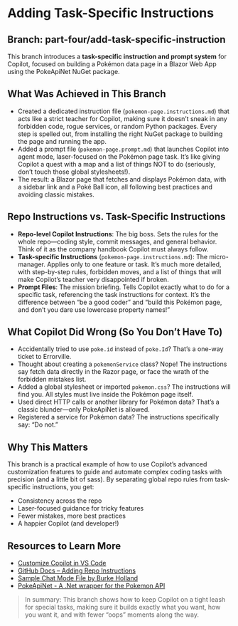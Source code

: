 # Adding Task-Specific Instructions

## Branch: part-four/add-task-specific-instruction
This branch introduces a **task-specific instruction and prompt system** for Copilot, focused on building a Pokémon data page in a Blazor Web App using the PokeApiNet NuGet package.


## What Was Achieved in This Branch
- Created a dedicated instruction file (`pokemon-page.instructions.md`) that acts like a strict teacher for Copilot, making sure it doesn’t sneak in any forbidden code, rogue services, or random Python packages. Every step is spelled out, from installing the right NuGet package to building the page and running the app.
- Added a prompt file (`pokemon-page.prompt.md`) that launches Copilot into agent mode, laser-focused on the Pokémon page task. It’s like giving Copilot a quest with a map and a list of things NOT to do (seriously, don’t touch those global stylesheets!).
- The result: a Blazor page that fetches and displays Pokémon data, with a sidebar link and a Poké Ball icon, all following best practices and avoiding classic mistakes.


## Repo Instructions vs. Task-Specific Instructions
- **Repo-level Copilot Instructions**: The big boss. Sets the rules for the whole repo—coding style, commit messages, and general behavior. Think of it as the company handbook Copilot must always follow.
- **Task-specific Instructions** (`pokemon-page.instructions.md`): The micro-manager. Applies only to one feature or task. It’s much more detailed, with step-by-step rules, forbidden moves, and a list of things that will make Copilot’s teacher very disappointed if broken.
- **Prompt Files**: The mission briefing. Tells Copilot exactly what to do for a specific task, referencing the task instructions for context. It’s the difference between “be a good coder” and “build this Pokémon page, and don’t you dare use lowercase property names!”


## What Copilot Did Wrong (So You Don’t Have To)
- Accidentally tried to use `poke.id` instead of `poke.Id`? That’s a one-way ticket to Errorville.
- Thought about creating a `pokemonService` class? Nope! The instructions say fetch data directly in the Razor page, or face the wrath of the forbidden mistakes list.
- Added a global stylesheet or imported `pokemon.css`? The instructions will find you. All styles must live inside the Pokémon page itself.
- Used direct HTTP calls or another library for Pokémon data? That’s a classic blunder—only PokeApiNet is allowed.
- Registered a service for Pokémon data? The instructions specifically say: “Do not.”


## Why This Matters
This branch is a practical example of how to use Copilot’s advanced customization features to guide and automate complex coding tasks with precision (and a little bit of sass). By separating global repo rules from task-specific instructions, you get:
- Consistency across the repo
- Laser-focused guidance for tricky features
- Fewer mistakes, more best practices
- A happier Copilot (and developer!)


## Resources to Learn More
* [Customize Copilot in VS Code](https://code.visualstudio.com/docs/copilot/copilot-customization)
* [GitHub Docs – Adding Repo Instructions](https://docs.github.com/en/copilot/how-tos/custom-instructions/adding-repository-custom-instructions-for-github-copilot)
* [Sample Chat Mode File by Burke Holland](https://gist.github.com/burkeholland/a232b706994aa2f4b2ddd3d97b11f9a7)
* [PokeApiNet - A .Net wrapper for the Pokemon API](https://gist.github.com/burkeholland/a232b706994aa2f4b2ddd3d97b11f9a7)


> In summary: This branch shows how to keep Copilot on a tight leash for special tasks, making sure it builds exactly what you want, how you want it, and with fewer “oops” moments along the way.
